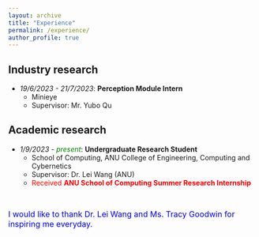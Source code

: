 ```yaml
---
layout: archive
title: "Experience"
permalink: /experience/
author_profile: true
---
```

<!-- <font color="red"><strong>A*</strong>, accepted, to appear</font> -->
<!-- Research experience
====== -->
<h2>Industry research</h2>

* *19/6/2023 - 21/7/2023*: **Perception Module Intern** 
  * Minieye
  * Supervisor: Mr. Yubo Qu 

<h2>Academic research</h2>

* *1/9/2023 - <font color="green">present</font>*: **Undergraduate Research Student** 
  * School of Computing, ANU College of Engineering, Computing and Cybernetics
  * Supervisor: Dr. Lei Wang (ANU)
  * <font color="red">Received <strong>ANU School of Computing Summer Research Internship</strong> </font>

<p>&nbsp;</p>
<font size="3" color="blue">I would like to thank Dr. Lei Wang and Ms. Tracy Goodwin for inspiring me everyday.</font>
